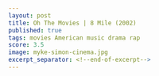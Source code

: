 ```yaml
---
layout: post
title: Oh The Movies | 8 Mile (2002)
published: true
tags: movies American music drama rap
score: 3.5
image: myke-simon-cinema.jpg
excerpt_separator: <!--end-of-excerpt-->
---
```

<!--end-of-excerpt-->